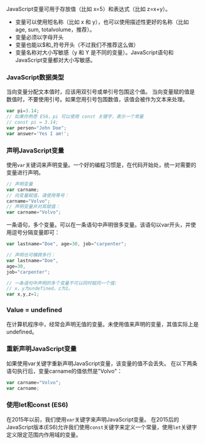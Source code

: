 JavaScript变量可用于存放值（比如 x=5）和表达式（比如 z=x+y）。

- 变量可以使用短名称（比如 x 和 y），也可以使用描述性更好的名称（比如 age, sum, totalvolume，推荐）。
- 变量必须以字母开头
- 变量也能以$和_符号开头（不过我们不推荐这么做）
- 变量名称对大小写敏感（y 和 Y 是不同的变量）。JavaScript语句和JavaScript变量都对大小写敏感。

### JavaScript数据类型
当向变量分配文本值时，应该用双引号或单引号包围这个值。
当向变量赋的值是数值时，不要使用引号。如果您用引号包围数值，该值会被作为文本来处理。

```JavaScript
var pi=3.14;  
// 如果你熟悉 ES6，pi 可以使用 const 关键字，表示一个常量
// const pi = 3.14;
var person="John Doe";
var answer='Yes I am!';
```

### 声明JavaScript变量
使用```var```关键词来声明变量。一个好的编程习惯是，在代码开始处，统一对需要的变量进行声明。

```JavaScript
// 声明变量
var carname;
// 向变量赋值，请使用等号：
carname="Volvo";
// 声明变量并对其赋值：
var carname="Volvo";
```

一条语句，多个变量。可以在一条语句中声明很多变量。该语句以var开头，并使用逗号分隔变量即可：

```JavaScript
var lastname="Doe", age=30, job="carpenter";

// 声明也可横跨多行：
var lastname="Doe",
age=30,
job="carpenter";

// 一条语句中声明的多个变量不可以同时赋同一个值:
// x，y为undefined，z为1。
var x,y,z=1;
```

### Value = undefined
在计算机程序中，经常会声明无值的变量。未使用值来声明的变量，其值实际上是undefined。

### 重新声明JavaScript变量
如果使用var关键字重新声明JavaScript变量，该变量的值不会丢失。
在以下两条语句执行后，变量carname的值依然是"Volvo"：

```JavaScript
var carname="Volvo";
var carname;
```

### 使用let和const (ES6)
在2015年以前，我们使用```var```关键字来声明JavaScript变量。
在2015后的JavaScript版本(ES6)允许我们使用```const```关键字来定义一个常量，使用```let```关键字定义限定范围内作用域的变量。